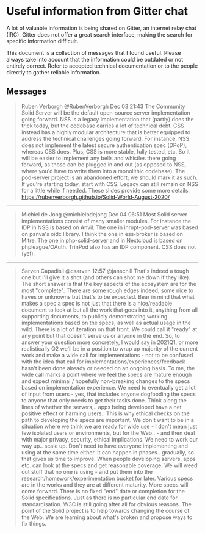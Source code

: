 # Useful information from Gitter chat

A lot of valuable information is being shared on Gitter, an internet relay chat (IRC). Gitter does not offer a great search interface, making the search for specific information difficult.

This document is a collection of messages that I found useful. Please always take into account that the information could be outdated or not entirely correct. Refer to accepted technical documentation or to the people directly to gather reliable information.

## Messages

>Ruben Verborgh @RubenVerborgh Dec 03 21:43
The Community Solid Server will be the default open-source server implementation going forward.
NSS is a legacy implementation that (partly) does the trick today, but the codebase carries a lot of technical debt.
CSS instead has a highly modular architecture that is better equipped to address the technical challenges going forward.
For instance, NSS does not implement the latest secure authentication spec (DPoP), whereas CSS does.
Plus, CSS is more stable, fully tested, etc.
So it will be easier to implement any bells and whistles there going forward, as those can be plugged in and out (as opposed to NSS, where you'd have to write them into a monolithic codebase).
The pod-server project is an abandoned effort; we should mark it as such.
If you're starting today, start with CSS.
Legacy can still remain on NSS for a little while if needed.
These slides provide some more details: https://rubenverborgh.github.io/Solid-World-August-2020/

---

>Michiel de Jong @michielbdejong Dec 04 06:51
>Most Solid server implementations consist of many smaller modules. For instance the IDP in NSS is based on Anvil. The one in inrupt-pod-server was based on panva's oidc library. I think the one in ess-broker is based on Mitre. The one in php-solid-server and in Nextcloud is based on phpleague/OAuth. TrinPod also has an IDP component. CSS does not (yet).

---

>Sarven Capadisli @csarven 12:57
>@janschill That's indeed a tough one but I'll give it a shot (and others can shot me down if they like). The short answer is that the key aspects of the ecosystem are for the most "complete". There are some rough edges indeed, some nice to haves or unknowns but that's to be expected. Bear in mind that what makes a spec a spec is not just that there is a nice/readable document to look at but all the work that goes into it, anything from all supporting documents, to publicly demonstrating working implementations based on the specs, as well as actual usage in the wild. There is a lot of iteration on that front. We could call it "ready" at any point but that doesn't serve us or anyone in the end. So, to answer your question more concretely, I would say in 2021Q1, or more realistically Q2 we'll be in a position to wrap up majority of the current work and make a wide call for implementations - not to be confused with the idea that call for implementations/experiences/feedback hasn't been done already or needed on an ongoing basis. To me, the wide call marks a point where we feel the specs are mature enough and expect minimal / hopefully non-breaking changes to the specs based on implementation experience. We need to eventually get a lot of input from users - yes, that includes anyone dogfooding the specs to anyone that only needs to get their tasks done. Think along the lines of whether the servers,.. apps being developed have a net positive effect or harming users.. This is why ethical checks on the path to developing the specs are important. We don't want to be in a situation where we think we are ready for wide use - I don't mean just few isolated users or environments, but for the Web.. - and then deal with major privacy, security, ethical implications. We need to work our way up.. scale up. Don't need to have everyone implementing and using at the same time either. It can happen in phases.. gradually, so that gives us time to improve. When people developing servers, apps etc. can look at the specs and get reasonable coverage. We will weed out stuff that no one is using - and put them into the research/homework/experimentation bucket for later.
>Various specs are in the works and they are at different maturity. More specs will come forward. There is no fixed "end" date or completion for the Solid specifications. Just as there is no particular end date for standardisation. W3C is still going after all for obvious reasons. The point of the Solid project is to help towards changing the course of the Web. We are learning about what's broken and propose ways to fix things.
